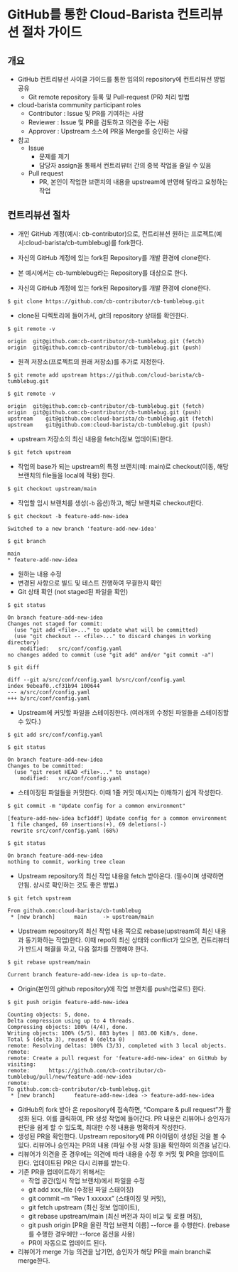 # GitHub를 통한 Cloud-Barista 컨트리뷰션 절차 가이드

## 개요
-	GitHub 컨트리뷰션 사이클 가이드를 통한 임의의 repository에 컨트리뷰션 방법 공유
    -	Git remote repository 등록 및 Pull-request (PR) 처리 방법
-	cloud-barista community participant roles 
    -	Contributor : Issue 및 PR를 기여하는 사람
    -	Reviewer : Issue 및 PR를 검토하고 의견을 주는 사람
    -	Approver : Upstream 소스에 PR을 Merge를 승인하는 사람
-	참고
    -	Issue
        -	문제를 제기
        -	담당자 assign을 통해서 컨트리뷰터 간의 중복 작업을 줄일 수 있음
    -	Pull request
        -	PR, 본인이 작업한 브랜치의 내용을 upstream에 반영해 달라고 요청하는 작업

## 컨트리뷰션 절차
- 개인 GitHub 계정(예시: cb-contributor)으로, 컨트리뷰션 원하는 프로젝트(예시:cloud-barista/cb-tumblebug)를 fork한다.
- 자신의 GitHub 계정에 있는 fork된 Repository를 개발 환경에 clone한다.
- 본 예시에서는 cb-tumblebug라는 Repository를 대상으로 한다.

- 자신의 GitHub 계정에 있는 fork된 Repository를 개발 환경에 clone한다.

`$ git clone https://github.com/cb-contributor/cb-tumblebug.git`

- clone된 디렉토리에 들어가서, git의 repository 상태를 확인한다.

`$ git remote -v`
```
origin	git@github.com:cb-contributor/cb-tumblebug.git (fetch)
origin	git@github.com:cb-contributor/cb-tumblebug.git (push)
```

- 원격 저장소(프로젝트의 원래 저장소)를 추가로 지정한다.

`$ git remote add upstream https://github.com/cloud-barista/cb-tumblebug.git`

`$ git remote -v`
```
origin	git@github.com:cb-contributor/cb-tumblebug.git (fetch)
origin	git@github.com:cb-contributor/cb-tumblebug.git (push)
upstream	git@github.com:cloud-barista/cb-tumblebug.git (fetch)
upstream	git@github.com:cloud-barista/cb-tumblebug.git (push)
```

- upstream 저장소의 최신 내용을 fetch(정보 업데이트)한다.

`$ git fetch upstream`

- 작업의 base가 되는 upstream의 특정 브랜치(예: main)로 checkout(이동, 해당 브랜치의 file들을 local에 적용) 한다.

`$ git checkout upstream/main`

- 작업할 임시 브랜치를 생성(`-b` 옵션)하고, 해당 브랜치로 checkout한다.

`$ git checkout -b feature-add-new-idea`
```
Switched to a new branch 'feature-add-new-idea'
```

`$ git branch`
```
main
* feature-add-new-idea
```

- 원하는 내용 수정
- 변경된 사항으로 빌드 및 테스트 진행하여 무결한지 확인
- Git 상태 확인 (not staged된 파일을 확인)

`$ git status`
```
On branch feature-add-new-idea
Changes not staged for commit:
  (use "git add <file>..." to update what will be committed)
  (use "git checkout -- <file>..." to discard changes in working directory)
	modified:   src/conf/config.yaml
no changes added to commit (use "git add" and/or "git commit -a")
```

`$ git diff`
```
diff --git a/src/conf/config.yaml b/src/conf/config.yaml
index 9ebeaf0..cf31b94 100644
--- a/src/conf/config.yaml
+++ b/src/conf/config.yaml
```

- Upstream에 커밋할 파일을 스테이징한다. (여러개의 수정된 파일들을 스테이징할 수 있다.)

`$ git add src/conf/config.yaml`

`$ git status`
```
On branch feature-add-new-idea
Changes to be committed:
  (use "git reset HEAD <file>..." to unstage)
	modified:   src/conf/config.yaml
```

- 스테이징된 파일들을 커밋한다. 이때 1줄 커밋 메시지는 이해하기 쉽게 작성한다.

`$ git commit -m "Update config for a common environment"`
```
[feature-add-new-idea bcf1ddf] Update config for a common environment
 1 file changed, 69 insertions(+), 69 deletions(-)
 rewrite src/conf/config.yaml (68%)
```

`$ git status`
```
On branch feature-add-new-idea
nothing to commit, working tree clean
```

- Upstream repository의 최신 작업 내용을 fetch 받아온다. (필수이며 생략하면 안됨. 상시로 확인하는 것도 좋은 방법.)

`$ git fetch upstream`
```
From github.com:cloud-barista/cb-tumblebug
 * [new branch]      main     -> upstream/main
```

- Upstream repository의 최신 작업 내용 쪽으로 rebase(upstream의 최신 내용과 동기화하는 작업)한다. 이때 repo의 최신 상태와 conflict가 있으면, 컨트리뷰터가 반드시 해결을 하고, 다음 절차를 진행해야 한다.

`$ git rebase upstream/main`
```
Current branch feature-add-new-idea is up-to-date.
```

- Origin(본인의 github repository)에 작업 브랜치를 push(업로드) 한다.

`$ git push origin feature-add-new-idea`
```
Counting objects: 5, done.
Delta compression using up to 4 threads.
Compressing objects: 100% (4/4), done.
Writing objects: 100% (5/5), 883 bytes | 883.00 KiB/s, done.
Total 5 (delta 3), reused 0 (delta 0)
remote: Resolving deltas: 100% (3/3), completed with 3 local objects.
remote: 
remote: Create a pull request for 'feature-add-new-idea' on GitHub by visiting:
remote:      https://github.com/cb-contributor/cb-tumblebug/pull/new/feature-add-new-idea
remote: 
To github.com:cb-contributor/cb-tumblebug.git
 * [new branch]      feature-add-new-idea -> feature-add-new-idea
```

- GitHub의 fork 받아 온 repository에 접속하면, “Compare & pull request”가 활성화 된다. 이를 클릭하여, PR 생성 작업에 들어간다. PR 내용은 리뷰어나 승인자가 판단을 쉽게 할 수 있도록, 최대한 수정 내용을 명확하게 작성한다.
- 생성된 PR을 확인한다. Upstream repository에 PR 아이템이 생성된 것을 볼 수 있다. 리뷰어나 승인자는 PR의 내용 (파일 수정 사항 등)을 확인하여 의견을 남긴다.
- 리뷰어가 의견을 준 경우에는 의견에 따라 내용을 수정 후 커밋 및 PR을 업데이트 한다. 업데이트된 PR은 다시 리뷰를 받는다. 
- 기존 PR을 업데이트하기 위해서는 
  - 작업 공간(임시 작업 브랜치)에서 파일을 수정
  - git add xxx_file (수정된 파일 스태이징)
  - git commit –m “Rev 1 xxxxxx” (스태이징 및 커밋), 
  - git fetch upstream (최신 정보 업데이트), 
  - git rebase upstream/main (최신 버전과 차이 비교 및 로컬 머징), 
  - git push origin [PR을 올린 작업 브랜치 이름] --force 를 수행한다. (rebase를 수행한 경우에만 --force 옵션을 사용)
  - PR이 자동으로 업데이트 된다.
- 리뷰어가 merge 가능 의견을 남기면, 승인자가 해당 PR을 main branch로 merge한다.
